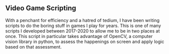 ## Video Game Scripting

With a penchant for efficiency and a hatred of tedium, I have been writing scripts to do the boring stuff in games I play for years. This is one of many scripts I developed between 2017-2020 to allow me to be in two places at once. This script in particular takes advantage of OpenCV, a computer vision library in python, to assess the happenings on screen and apply logic based on that assessment.
